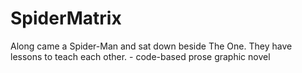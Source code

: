 # SpiderMatrix
Along came a Spider-Man and sat down beside The One.  They have lessons to teach each other.  - code-based prose graphic novel


